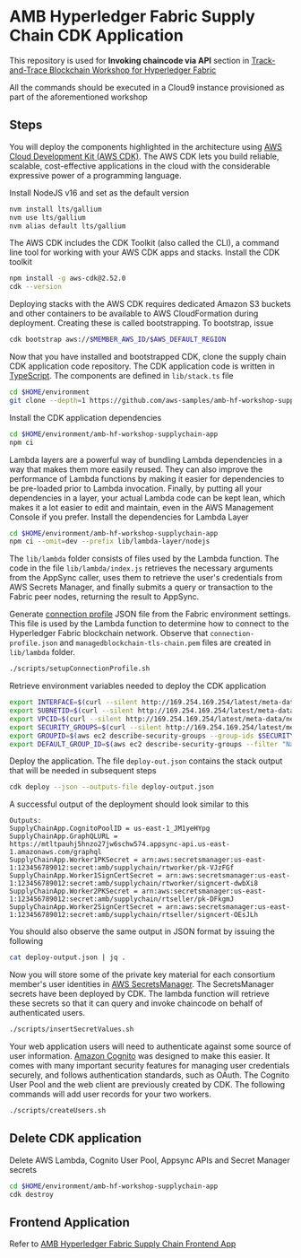 # AMB Hyperledger Fabric Supply Chain CDK Application

This repository is used for **Invoking chaincode via API** section in [Track-and-Trace Blockchain Workshop for Hyperledger Fabric](https://catalog.us-east-1.prod.workshops.aws/workshops/008da2cb-8454-42d0-877b-bc290bff7fcf/en-US/04-invoking-chaincode-via-api)

All the commands should be executed in a Cloud9 instance provisioned as part of the aforementioned workshop

## Steps

You will deploy the components highlighted in the architecture using [AWS Cloud Development Kit (AWS CDK)](https://docs.aws.amazon.com/cdk/v2/guide/home.html). The AWS CDK lets you build reliable, scalable, cost-effective applications in the cloud with the considerable expressive power of a programming language.

Install NodeJS v16 and set as the default version

```bash
nvm install lts/gallium
nvm use lts/gallium
nvm alias default lts/gallium
```

The AWS CDK includes the CDK Toolkit (also called the CLI), a command line tool for working with your AWS CDK apps and stacks. Install the CDK toolkit

```bash
npm install -g aws-cdk@2.52.0
cdk --version
```

Deploying stacks with the AWS CDK requires dedicated Amazon S3 buckets and other containers to be available to AWS CloudFormation during deployment. Creating these is called bootstrapping. To bootstrap, issue

```bash
cdk bootstrap aws://$MEMBER_AWS_ID/$AWS_DEFAULT_REGION
```

Now that you have installed and bootstrapped CDK, clone the supply chain CDK application code repository. The CDK application code is written in [TypeScript](https://www.typescriptlang.org/). The components are defined in `lib/stack.ts` file

```bash
cd $HOME/environment
git clone --depth=1 https://github.com/aws-samples/amb-hf-workshop-supplychain-app
```

Install the CDK application dependencies

```bash
cd $HOME/environment/amb-hf-workshop-supplychain-app
npm ci
```

Lambda layers are a powerful way of bundling Lambda dependencies in a way that makes them more easily reused. They can also improve the performance of Lambda functions by making it easier for dependencies to be pre-loaded prior to Lambda invocation. Finally, by putting all your dependencies in a layer, your actual Lambda code can be kept lean, which makes it a lot easier to edit and maintain, even in the AWS
Management Console if you prefer. Install the dependencies for Lambda Layer

```bash
cd $HOME/environment/amb-hf-workshop-supplychain-app
npm ci --omit=dev --prefix lib/lambda-layer/nodejs
```

The `lib/lambda` folder consists of files used by the Lambda function. The code in the file `lib/lambda/index.js` retrieves the necessary arguments from the AppSync caller, uses them to retrieve the user's credentials from AWS Secrets Manager, and finally submits a query or transaction to the Fabric peer nodes, returning the result to AppSync.

Generate [connection profile](https://hyperledger.github.io/fabric-sdk-node/release-2.2/tutorial-commonconnectionprofile.html) JSON file from the Fabric environment settings. This file is used by the Lambda function to determine how to connect to the Hyperledger Fabric blockchain network. Observe that `connection-profile.json` and `managedblockchain-tls-chain.pem` files are created in `lib/lambda` folder.

```bash
./scripts/setupConnectionProfile.sh
```

Retrieve environment variables needed to deploy the CDK application

```bash
export INTERFACE=$(curl --silent http://169.254.169.254/latest/meta-data/network/interfaces/macs/)
export SUBNETID=$(curl --silent http://169.254.169.254/latest/meta-data/network/interfaces/macs/${INTERFACE}/subnet-id)
export VPCID=$(curl --silent http://169.254.169.254/latest/meta-data/network/interfaces/macs/${INTERFACE}/vpc-id)
export SECURITY_GROUPS=$(curl --silent http://169.254.169.254/latest/meta-data/network/interfaces/macs/${INTERFACE}/security-group-ids)
export GROUPID=$(aws ec2 describe-security-groups --group-ids $SECURITY_GROUPS --filter "Name=group-name, Values=HFClientAndEndpoint" --query "SecurityGroups[0].GroupId" --output text)
export DEFAULT_GROUP_ID=$(aws ec2 describe-security-groups --filter "Name=group-name, Values=default" --query "SecurityGroups[?VpcId=='"$VPCID"'].GroupId | [0]" --output text)
```

Deploy the application. The file `deploy-out.json` contains the stack output that will be needed in subsequent steps

```bash
cdk deploy --json --outputs-file deploy-output.json
```

A successful output of the deployment should look similar to this

```text
Outputs:
SupplyChainApp.CognitoPoolID = us-east-1_JM1yeHYpg
SupplyChainApp.GraphQLURL = https://mtltpauhj5hnzo27jw6schw574.appsync-api.us-east-1.amazonaws.com/graphql
SupplyChainApp.Worker1PKSecret = arn:aws:secretsmanager:us-east-1:123456789012:secret:amb/supplychain/rtworker/pk-VJzFGf
SupplyChainApp.Worker1SignCertSecret = arn:aws:secretsmanager:us-east-1:123456789012:secret:amb/supplychain/rtworker/signcert-dwbXi8
SupplyChainApp.Worker2PKSecret = arn:aws:secretsmanager:us-east-1:123456789012:secret:amb/supplychain/rtseller/pk-DFkgmJ
SupplyChainApp.Worker2SignCertSecret = arn:aws:secretsmanager:us-east-1:123456789012:secret:amb/supplychain/rtseller/signcert-OEsJLh
```

You should also observe the same output in JSON format by issuing the following

```bash
cat deploy-output.json | jq .
```

Now you will store some of the private key material for each consortium member's
user identities in [AWS SecretsManager](https://aws.amazon.com/secrets-manager/). The SecretsManager secrets have been deployed by CDK. The lambda function will retrieve these secrets so that it can query and invoke chaincode on behalf of authenticated users.

```bash
./scripts/insertSecretValues.sh
```

Your web application users will need to authenticate against some source of user
information. [Amazon Cognito](https://aws.amazon.com/cognito/) was designed to
make this easier. It comes with many important security features for
managing user credentials securely, and follows authentication standards, such
as OAuth. The Cognito User Pool and the web client are previously created by CDK. The following commands will add user records for your two workers.

```bash
./scripts/createUsers.sh
```

## Delete CDK application

Delete AWS Lambda, Cognito User Pool, Appsync APIs and Secret Manager secrets

```bash
cd $HOME/environment/amb-hf-workshop-supplychain-app
cdk destroy
```

## Frontend Application

Refer to [AMB Hyperledger Fabric Supply Chain Frontend App](frontend/README.md)
